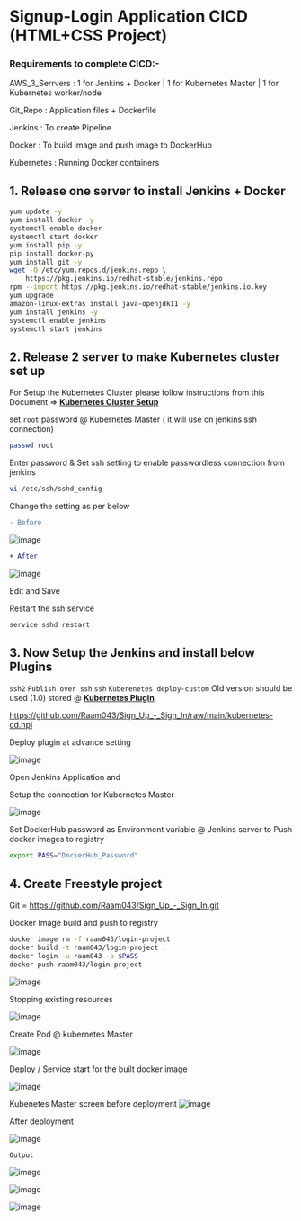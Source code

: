 # Signup-Login Application CICD (HTML+CSS Project)

### Requirements to complete CICD:- 

AWS_3_Serrvers : 1 for Jenkins + Docker | 1 for Kubernetes Master | 1 for Kubernetes worker/node

Git_Repo : Application files + Dockerfile

Jenkins : To create Pipeline

Docker : To build image and push image to DockerHub

Kubernetes : Running Docker containers

## 1. Release one server to install Jenkins + Docker

```sh
yum update -y
yum install docker -y
systemctl enable docker
systemctl start docker
yum install pip -y
pip install docker-py
yum install git -y
wget -O /etc/yum.repos.d/jenkins.repo \
    https://pkg.jenkins.io/redhat-stable/jenkins.repo
rpm --import https://pkg.jenkins.io/redhat-stable/jenkins.io.key
yum upgrade
amazon-linux-extras install java-openjdk11 -y
yum install jenkins -y
systemctl enable jenkins
systemctl start jenkins
```
## 2. Release 2 server to make Kubernetes cluster set up

For Setup the Kubernetes Cluster please follow instructions from this Document => **[Kubernetes Cluster Setup](https://github.com/Raam043/Projects/blob/main/Kubernetes_Project-1-Kubeadm.md)**

set `root` password @ Kubernetes Master ( it will use on jenkins ssh connection)
```sh
passwd root
```
Enter password & Set ssh setting to enable passwordless connection from jenkins
```sh
vi /etc/ssh/sshd_config
```
Change the setting as per below

```diff
- Before 
```
![image](https://user-images.githubusercontent.com/111989928/198711105-0672a166-bf18-4922-a0dd-074bf7f75f8d.png)
```diff
+ After
```
![image](https://user-images.githubusercontent.com/111989928/198711366-3b7384d3-e18c-42c4-b966-149aeaefbcd6.png)

Edit and Save 

Restart the ssh service
```sh
service sshd restart
```


## 3. Now Setup the Jenkins and install below Plugins

`ssh2`
`Publish over ssh`
`ssh`
`Kuberenetes deploy-custom` Old version should be used (1.0) stored @ **[Kubernetes Plugin](https://github.com/Raam043/Sign_Up_-_Sign_In/blob/main/kubernetes-cd.hpi)**

https://github.com/Raam043/Sign_Up_-_Sign_In/raw/main/kubernetes-cd.hpi

Deploy plugin at advance setting

![image](https://user-images.githubusercontent.com/111989928/200244582-63b42e64-93da-47d3-88d2-887f995d9687.png)


Open Jenkins Application and 

Setup the connection for Kubernetes Master


![image](https://user-images.githubusercontent.com/111989928/200245147-069f0a9c-514d-4943-b65f-b972e26bc569.png)




Set DockerHub password as Environment variable @ Jenkins server to Push docker images to registry 
```sh
export PASS="DockerHub_Password"
```


## 4. Create Freestyle project 

Git = https://github.com/Raam043/Sign_Up_-_Sign_In.git

Docker Image build and push to registry
```sh
docker image rm -f raam043/login-project
docker build -t raam043/login-project .
docker login -u raam043 -p $PASS
docker push raam043/login-project
```

![image](https://user-images.githubusercontent.com/111989928/200188455-df406846-e795-489f-90d9-542f803e3b55.png)

Stopping existing resources 

![image](https://user-images.githubusercontent.com/111989928/200188477-51c59996-d68b-43f3-9435-e1cd213295b5.png)

Create Pod @ kubernetes Master

![image](https://user-images.githubusercontent.com/111989928/200188526-38fc4b91-f72d-4ab4-8df4-653c17952c99.png)

Deploy / Service start for the built docker image

![image](https://user-images.githubusercontent.com/111989928/200188558-df71b32c-0348-42b6-8e2c-0b94a0acf11f.png)


Kubenetes Master screen before deployment
![image](https://user-images.githubusercontent.com/111989928/200178676-c992b34b-cad8-49fd-bfe6-1a40b1f8e901.png)

After deployment 

![image](https://user-images.githubusercontent.com/111989928/200187426-e23b577f-5568-479c-9f91-7c863adbfa75.png)



`Output`


![image](https://user-images.githubusercontent.com/111989928/200188753-d92aad4c-f660-47a3-89a9-7864702598ac.png)


![image](https://user-images.githubusercontent.com/111989928/200188737-177e2ba2-bd7e-40d4-b754-6b0c446a1e98.png)

![image](https://user-images.githubusercontent.com/111989928/200188772-487730b2-5961-47db-806a-fe8b4366f11e.png)






